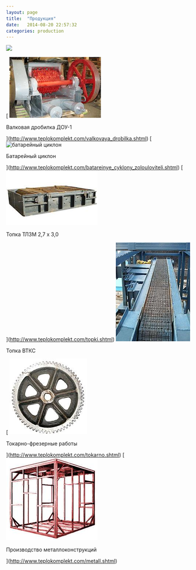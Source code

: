 ```yaml
---
layout: page
title:  "Продукция"
date:   2014-08-20 22:57:32
categories: production
---
```


![](http://counter.rambler.ru/top100.cnt?1434317)

[ ![дробилка валковая угольная](/pic/drobilka_dou.jpg)

Валковая дробилка ДОУ-1

](http://www.teplokomplekt.com/valkovaya_drobilka.shtml) [ ![батарейный
циклон](/pic/zlo.jpg)

Батарейный циклон

](http://www.teplokomplekt.com/batareinye_cyklony_zolouloviteli.shtml) [
![топка ТЛЗМ](/pic/tlzm.jpg)

Топка ТЛЗМ 2,7 х 3,0

](http://www.teplokomplekt.com/topki.shtml) ![](/pic/topkablue.jpg)

Топка ВТКС

[ ![токарные и фрезерные работы](/pic/tfr_1.jpg)

Токарно-фрезерные работы

](http://www.teplokomplekt.com/tokarno.shtml) [
![металлоконструкции](/pic/metallo.jpg)

Производство металлоконструкций

](http://www.teplokomplekt.com/metall.shtml)

